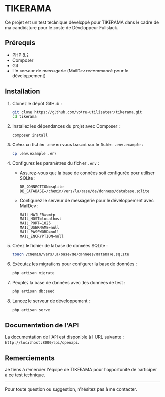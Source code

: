 # TIKERAMA

Ce projet est un test technique développé pour TIKERAMA dans le cadre de ma candidature pour le poste de Développeur Fullstack.

## Prérequis

- PHP 8.2
- Composer
- Git
- Un serveur de messagerie (MailDev recommandé pour le développement)

## Installation

1. Clonez le dépôt GitHub :
   ```bash
   git clone https://github.com/votre-utilisateur/tikerama.git
   cd tikerama
   ```

2. Installez les dépendances du projet avec Composer :
   ```bash
   composer install
   ```

3. Créez un fichier `.env` en vous basant sur le fichier `.env.example` :
   ```bash
   cp .env.example .env
   ```

4. Configurez les paramètres du fichier `.env` :
   - Assurez-vous que la base de données soit configurée pour utiliser SQLite :
     ```env
     DB_CONNECTION=sqlite
     DB_DATABASE=/chemin/vers/la/base/de/donnees/database.sqlite
     ```
   - Configurez le serveur de messagerie pour le développement avec MailDev :
     ```env
     MAIL_MAILER=smtp
     MAIL_HOST=localhost
     MAIL_PORT=1025
     MAIL_USERNAME=null
     MAIL_PASSWORD=null
     MAIL_ENCRYPTION=null
     ```

5. Créez le fichier de la base de données SQLite :
   ```bash
   touch /chemin/vers/la/base/de/donnees/database.sqlite
   ```

6. Exécutez les migrations pour configurer la base de données :
   ```bash
   php artisan migrate
   ```

7. Peuplez la base de données avec des données de test :
   ```bash
   php artisan db:seed
   ```

8. Lancez le serveur de développement :
   ```bash
   php artisan serve
   ```

## Documentation de l'API

La documentation de l'API est disponible à l'URL suivante : `http://localhost:8000/api/openapi`.

## Remerciements

Je tiens à remercier l'équipe de TIKERAMA pour l'opportunité de participer à ce test technique.

---

Pour toute question ou suggestion, n'hésitez pas à me contacter.
